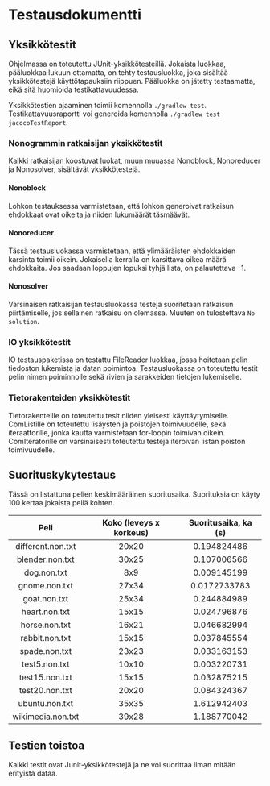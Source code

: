 # Testausdokumentti

## Yksikkötestit

Ohjelmassa on toteutettu JUnit-yksikkötesteillä. Jokaista luokkaa, pääluokkaa lukuun ottamatta, on tehty testausluokka, joka sisältää yksikkötestejä käyttötapauksiin riippuen. Pääluokka on jätetty testaamatta, eikä sitä huomioida testikattavuudessa.

Yksikkötestien ajaaminen toimii komennolla `./gradlew test`. Testikattavuusraportti voi generoida komennolla `./gradlew test jacocoTestReport`.

### Nonogrammin ratkaisijan yksikkötestit
Kaikki ratkaisijan koostuvat luokat, muun muuassa Nonoblock, Nonoreducer ja Nonosolver, sisältävät yksikkötestejä.

#### Nonoblock
Lohkon testauksessa varmistetaan, että lohkon generoivat ratkaisun ehdokkaat ovat oikeita ja niiden lukumäärät täsmäävät.

#### Nonoreducer
Tässä testausluokassa varmistetaan, että ylimääräisten ehdokkaiden karsinta toimii oikein. Jokaisella kerralla on karsittava oikea määrä ehdokkaita. Jos saadaan loppujen lopuksi tyhjä lista, on palautettava -1.

#### Nonosolver
Varsinaisen ratkaisijan testausluokassa testejä suoritetaan ratkaisun piirtämiselle, jos sellainen ratkaisu on olemassa. Muuten on tulostettava `No solution`.


### IO yksikkötestit
IO testauspaketissa on testattu FileReader luokkaa, jossa hoitetaan pelin tiedoston lukemista ja datan poimintoa. Testausluokassa on toteutettu testit pelin nimen poiminnolle sekä rivien ja sarakkeiden tietojen lukemiselle.


### Tietorakenteiden yksikkötestit
Tietorakenteille on toteutettu tesit niiden yleisesti käyttäytymiselle. ComListille on toteutettu lisäysten ja poistojen toimivuudelle, sekä iteraattorille, jonka kautta varmistetaan for-loopin toimivan oikein. ComIteratorille on varsinaisesti toteutettu testejä iteroivan listan poiston toimivuudelle.


## Suorituskykytestaus
Tässä on listattuna pelien keskimääräinen suoritusaika. Suorituksia on käyty 100 kertaa jokaista peliä kohten.

|Peli    | Koko (leveys x korkeus) | Suoritusaika, ka (s) |
|:---------------:|:-------:|:------------:|
|different.non.txt| 20x20 | 0.194824486 |
|blender.non.txt  | 30x25 | 0.107006566|
|dog.non.txt      | 8x9   | 0.009145199 |
|gnome.non.txt    | 27x34 | 0.0172733783 |
|goat.non.txt     | 25x34 | 0.244884989 |
|heart.non.txt    | 15x15 | 0.024796876 |
|horse.non.txt    | 16x21 | 0.046682994 |
|rabbit.non.txt   | 15x15 | 0.037845554 |
|spade.non.txt    | 23x23 | 0.033163153 |
|test5.non.txt    | 10x10 | 0.003220731 |
|test15.non.txt   | 15x15 | 0.032875215 |
|test20.non.txt   | 20x20 | 0.084324367 |
|ubuntu.non.txt   | 35x35 | 1.612942403 |
|wikimedia.non.txt| 39x28 | 1.188770042 |


## Testien toistoa
Kaikki testit ovat Junit-yksikkötestejä ja ne voi suorittaa ilman mitään erityistä dataa.